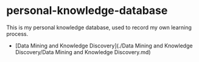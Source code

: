 # personal-knowledge-database

This is my personal knowledge database, used to record my own learning process.

- [Data Mining and Knowledge Discovery](./Data Mining and Knowledge Discovery/Data Mining and Knowledge Discovery.md)

